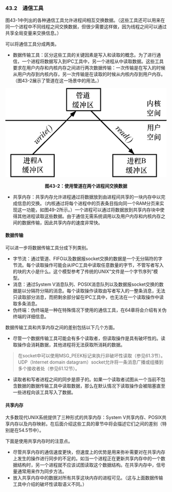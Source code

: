 ### 43.2　通信工具

图43-1中列出的各种通信工具允许进程间相互交换数据。（这些工具还可以用来在同一个进程中不同线程之间交换数据，但很少需要这样做，因为线程之间可以通过共享全局变量来交换信息。）

可以将通信工具分成两类。

+ 数据传输工具：区分这些工具的关键因素是写入和读取的概念。为了进行通信，一个进程将数据写入到IPC工具中，另一个进程从中读取数据。这些工具要求在用户内存和内核内存之间进行两次数据传输：一次传输是在写入的时候从用户内存到内核内存，另一次传输是在读取的时候从内核内存到用户内存。（图43-2展示了管道在这一场景中的用法。）

![1116.png](../images/1116.png)
<center class="my_markdown"><b class="my_markdown">图43-2：使用管道在两个进程间交换数据</b></center>

+ 共享内存：共享内存允许进程通过将数据放到由进程间共享的一块内存中以完成信息的交换。（内核通过将每个进程中的页表条目指向同一个RAM分页来实现这一功能，如图49-2所示。）一个进程可以通过将数据放到共享内存块中使得其他进程读取这些数据。由于通信无需系统调用以及用户内存和内核内存之间的数据传输，因此共享内存的速度非常快。

#### 数据传输

可以进一步将数据传输工具分成下列类别。

+ 字节流：通过管道、FIFO以及数据报socket交换的数据是一个无分隔符的字节流。每个读取操作可能会从IPC工具中读取任意数量的字节，不管写者写入的块的大小是什么。这个模型参考了传统的UNIX“文件是一个字节序列”模型。
+ 消息：通过System V消息队列、POSIX消息队列以及数据报socket交换的数据是以分隔符分隔的消息。每个读取操作读取由写者写入的一整条消息，无法只读取部分消息，而把剩余部分留在IPC工具中，也无法在一个读取操作中读取多条消息。
+ 伪终端：伪终端是一种在特殊情况下使用的通信工具，在64章将会介绍有关伪终端的详细信息。

数据传输工具和共享内存之间的差别包括以下几个方面。

+ 尽管一个数据传输工具可能会有多个读取者，但读取操作是具有破坏性的。读取操作会消耗数据，其他进程将无法获取所消耗的数据。

> 在socket中可以使用MSG_PEEK标记来执行非破坏性读取（参见61.3节）。UDP（Internet domain datagram）socket允许将一条消息广播或组播到多个接收者处（参见61.12节）。

+ 读取者和写者进程之间的同步是原子的。如果一个读取者试图从一个当前不包含数据的数据传输工具中读取数据，那么在默认情况下读取操作会被阻塞直至一些进程向该工具写入了数据。

#### 共享内存

大多数现代UNIX系统提供了三种形式的共享内存：System V共享内存、POSIX共享内存以及内存映射。在后面介绍这些工具的章节中将会描述它们之间的差别（特别是在54.5节中）。

下面是使用共享内存时的注意点。

+ 尽管共享内存的通信速度更快，但速度上的优势是用来弥补需要对在共享内存上发生的操作进行同步的不足的。如当一个进程正在更新共享内存中的一个数据结构时，另一个进程就不应该试图读取这个数据结构。在共享内存中，信号量通常用来作为同步方法。
+ 放入共享内存中的数据对所有共享这块内存的进程可见。（这与上面数据传输工具中介绍的破坏性读取语义不同。）

